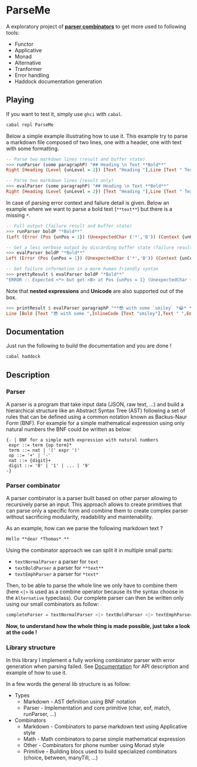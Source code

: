 # ParseMe

A exploratory project of [**parser combinators**](https://en.wikipedia.org/wiki/Parser_combinator) to get more used to following tools:
  - Functor
  - Applicative
  - Monad
  - Alternative
  - Tranformer
  - Error handling
  - Haddock documentation generation

## Playing
If you want to test it, simply use `ghci` with `cabal`.
```bash
cabal repl ParseMe
```

Below a simple example illustrating how to use it. This example try to parse a markdown file composed of two lines, one with a header, one with text with some formatting.
```haskell
-- Parse two markdown lines (result and buffer state)
>>> runParser (some paragraphP) "## Heading \n Text **Bold**"
Right [Heading (Level {unLevel = 2}) [Text "Heading "],Line [Text " Text ",Bold [Text "Bold"]]],Src {srcPos = Pos {unPos = 26}, srcText = ""})

-- Parse two markdown lines (result only)
>>> evalParser (some paragraphP) "## Heading \n Text **Bold**"
Right [Heading (Level {unLevel = 2}) [Text "Heading "],Line [Text " Text ",Bold [Text "Bold"]]]
```

In case of parsing error context and failure detail is given. Below an example where we want to parse a bold text (`**text**`) but there is a missing `*`.
```haskell
-- Full output (failure result and buffer state)
>>> runParser boldP "*Bold**"
(Left (Error (Pos {unPos = 1}) (UnexpectedChar ('*','B')) (Context {unContext = "Specific Character"})),Src {srcPos = Pos {unPos = 1}, srcText = "Bold**"})

-- Get a less verbose output by discarding buffer state (failure result only)
>>> evalParser boldP "*Bold**"
Left (Error (Pos {unPos = 1}) (UnexpectedChar ('*','B')) (Context {unContext = "Specific Character"}))

-- Get failure information in a more human friendly syntax
>>> prettyResult $ evalParser boldP "*Bold**"
"ERROR :: Expected <*> but get <B> at Pos {unPos = 1} (UnexpectedChar (*, B) - Specific Character)."
```

Note that **nested expressions** and **Unicode** are also supported out of the box.
```haskell
>>> printResult $ evalParser paragraphP "**😎 with some `smiley` *😂* *🔥* **"
Line [Bold [Text "😎 with some ",InlineCode [Text "smiley"],Text " ",Emph [Text "😂"],Text " ",Emph [Text "🔥"],Text " "]]
```


## Documentation
Just run the following to build the documentation and you are done !
```bash
cabal haddock
```


## Description
### Parser
A parser is a program that take input data (JSON, raw text, ...) and build a hierarchical structure like an Abstract Syntax Tree (AST) following a set of rules that can be defined using a common notation known as Backus-Naur Form (BNF).
For example for a simple mathematical expression using only natural numbers the BNF could be written as below:
```bnf
{- | BNF for a simple math expression with natural numbers
 expr ::= term {op term}*
 term ::= nat | '(' expr ')'
 op ::= '+' | '-'
 nat ::= {digit}+
 digit ::= '0' | '1' | ... | '9'
-}
```

### Parser combinator
A parser combinator is a parser built based on other parser allowing to recursively parse an input. This approach allows to create primitives that can parse only a specific form and combine them to create complex parser without sacrificing modularity, readability and maintenability.

As an example, how can we parse the following markdown text ?

```markdown
Hello **dear *Thomas* **
```

Using the combinator approach we can split it in multiple small parts:
  - `textNormalParser` a parser for `text`
  - `textBoldParser` a parser for `**text**`
  - `textEmphParser` a parser for `*text*`

Then, to be able to parse the whole line we only have to combine them (here `<|>` is used as a combine operator because its the syntax choose in the `Alternative` typeclass).
Our complete parser can then be written only using our small combinators as follow:
```haskell
completeParser = textNormalParser <|> textBoldParser <|> textEmphParser
```

**Now, to understand how the whole thing is made possible, just take a look at the code !**


### Library structure
In this library I implement a fully working combinator parser with error generation when parsing failed. See [Documentation](#documentation) for API description and example of how to use it.

In a few words the general lib structure is as follow:
  - Types
    - Markdown - AST definition using BNF notation
    - Parser -  Implementation and core primitive (char, eof, match, runParser, ...)
  - Combinators
    - Markdown - Combinators to parse markdown text using Applicative style
    - Math - Math combinators to parse simple mathematical expression
    - Other - Combinators for phone number using Monad style
    - Primitive - Building blocs used to build specialized combinators (choice, between, manyTill, ...)


